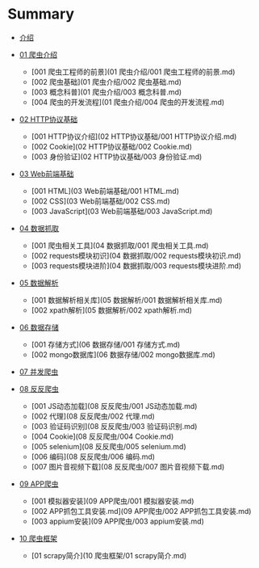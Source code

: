 # Summary

* [介绍](README.md)
* [01 爬虫介绍]()
	* [001 爬虫工程师的前景](01 爬虫介绍/001 爬虫工程师的前景.md)
	* [002 爬虫基础](01 爬虫介绍/002 爬虫基础.md)
	* [003 概念科普](01 爬虫介绍/003 概念科普.md)
	* [004 爬虫的开发流程](01 爬虫介绍/004 爬虫的开发流程.md)

* [02 HTTP协议基础]()
	* [001 HTTP协议介绍](02 HTTP协议基础/001 HTTP协议介绍.md)
	* [002 Cookie](02 HTTP协议基础/002 Cookie.md)
	* [003 身份验证](02 HTTP协议基础/003 身份验证.md)

* [03 Web前端基础]()
	* [001 HTML](03 Web前端基础/001 HTML.md)
	* [002 CSS](03 Web前端基础/002 CSS.md)
	* [003 JavaScript](03 Web前端基础/003 JavaScript.md)

* [04 数据抓取]()
	* [001 爬虫相关工具](04 数据抓取/001 爬虫相关工具.md)
	* [002 requests模块初识](04 数据抓取/002 requests模块初识.md)
	* [003 requests模块进阶](04 数据抓取/003 requests模块进阶.md)

* [05 数据解析]()
    * [001 数据解析相关库](05 数据解析/001 数据解析相关库.md)
    * [002 xpath解析](05 数据解析/002 xpath解析.md)

* [06 数据存储]()
	* [001 存储方式](06 数据存储/001 存储方式.md)
	* [002 mongo数据库](06 数据存储/002 mongo数据库.md)

* [07 并发爬虫]()

* [08 反反爬虫]()
	* [001 JS动态加载](08 反反爬虫/001 JS动态加载.md)
	* [002 代理](08 反反爬虫/002 代理.md)
	* [003 验证码识别](08 反反爬虫/003 验证码识别.md)
	* [004 Cookie](08 反反爬虫/004 Cookie.md)
	* [005 selenium](08 反反爬虫/005 selenium.md)
	* [006 编码](08 反反爬虫/006 编码.md)
	* [007 图片音视频下载](08 反反爬虫/007 图片音视频下载.md)

* [09 APP爬虫]()
	* [001 模拟器安装](09 APP爬虫/001 模拟器安装.md)
	* [002 APP抓包工具安装.md](09 APP爬虫/002 APP抓包工具安装.md)
	* [003 appium安装](09 APP爬虫/003 appium安装.md)

* [10 爬虫框架]()
	* [01 scrapy简介](10 爬虫框架/01 scrapy简介.md)

